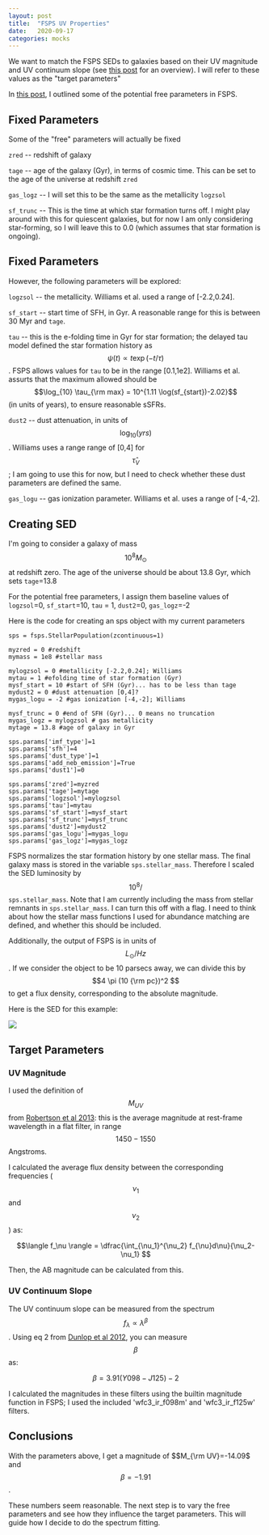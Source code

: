 ```yaml
---
layout: post
title:  "FSPS UV Properties"
date:   2020-09-17
categories: mocks
---
```


We want to match the FSPS SEDs to galaxies based on their UV magnitude and UV continuum slope (see <a href="https://ndrakos.github.io/blog/mocks/FSPS/">this post</a> for an overview). I will refer to these values as the "target parameters"

In <a href="https://ndrakos.github.io/blog/mocks/FSPS_Parameters/">this post</a>, I outlined some of the potential free parameters in FSPS.


## Fixed Parameters

Some of the "free" parameters will actually be fixed

<code>zred</code> -- redshift of galaxy

<code>tage</code> -- age of the galaxy (Gyr), in terms of cosmic time. This can be set to the age of the universe at redshift <code>zred</code>

<code>gas_logz</code> -- I will set this to be the same as the metallicity <code>logzsol</code>

<code>sf_trunc</code>  -- This is the time at which star formation turns off. I might play around with this for quiescent galaxies, but for now I am only considering star-forming, so I will leave this to 0.0 (which assumes that star formation is ongoing).

## Fixed Parameters


However, the following parameters will be explored:

<code>logzsol</code> -- the metallicity. Williams et al. used a range of [-2.2,0.24].

<code>sf_start</code> -- start time of SFH, in Gyr. A reasonable range for this is between 30 Myr and <code>tage</code>.

<code>tau</code> -- this is the e-folding time in Gyr for star formation; the delayed tau model defined the star formation history as $$\psi(t) \propto t \exp (-t/\tau)$$.
FSPS allows values for  <code>tau</code> to be in the range [0.1,1e2]. Williams et al. assurts that the maximum allowed should be  $$\log_{10} \tau_{\rm max} = 10^{1.11 \log(sf_{start})-2.02}$$ (in units of years), to ensure reasonable sSFRs.


<code>dust2</code> -- dust attenuation, in units of $$\log_{10} (yrs)$$. Williams uses a range range of [0,4] for $$\hat{\tau}_V$$; I am going to use this for now, but I need to check whether these dust parameters are defined the same.

<code>gas_logu</code> -- gas ionization parameter. Williams et al. uses a range of [-4,-2].



## Creating SED

I'm going to consider a galaxy of mass $$10^8 M_\odot$$ at redshift zero. The age of the universe should be about 13.8 Gyr, which sets <code>tage</code>=13.8

For the potential free parameters, I assign them baseline values of <code>logzsol</code>=0, <code>sf_start</code>=10, <code>tau</code> = 1, <code>dust2</code>=0, <code>gas_logz</code>=-2


Here is the code for creating an sps object with my current parameters
```
sps = fsps.StellarPopulation(zcontinuous=1)

myzred = 0 #redshift
mymass = 1e8 #stellar mass

mylogzsol = 0 #metallicity [-2.2,0.24]; Williams
mytau = 1 #efolding time of star formation (Gyr)
mysf_start = 10 #start of SFH (Gyr)... has to be less than tage
mydust2 = 0 #dust attenuation [0,4]?
mygas_logu = -2 #gas ionization [-4,-2]; Williams

mysf_trunc = 0 #end of SFH (Gyr)... 0 means no truncation
mygas_logz = mylogzsol # gas metallicity
mytage = 13.8 #age of galaxy in Gyr

sps.params['imf_type']=1
sps.params['sfh']=4
sps.params['dust_type']=1
sps.params['add_neb_emission']=True
sps.params['dust1']=0

sps.params['zred']=myzred
sps.params['tage']=mytage
sps.params['logzsol']=mylogzsol
sps.params['tau']=mytau
sps.params['sf_start']=mysf_start
sps.params['sf_trunc']=mysf_trunc
sps.params['dust2']=mydust2
sps.params['gas_logu']=mygas_logu
sps.params['gas_logz']=mygas_logz
```




FSPS normalizes the star formation history by one stellar mass. The final galaxy mass is stored in the variable <code>sps.stellar_mass</code>. Therefore I scaled the SED luminosity by $$10^8/$$<code>sps.stellar_mass</code>. Note that I am currently including the mass from stellar remnants in  <code>sps.stellar_mass</code>. I can turn this off with a flag. I need to think about how the stellar mass functions I used for abundance matching are defined, and whether this should be included.

Additionally, the output of FSPS is in units of $$L_\odot/Hz$$. If we consider the object to be 10 parsecs away, we can divide this by $$4 \pi (10 {\rm pc})^2 $$ to get a flux density, corresponding to the absolute magnitude.


Here is the SED for this example:

<img src="{{ site.baseurl }}/assets/plots/20200917_SED.png">


## Target Parameters




### UV Magnitude

I used the definition of $$M_{UV}$$ from <a href="https://ui.adsabs.harvard.edu/abs/2013ApJ...768...71R/abstract">Robertson et al 2013</a>:  this is the average magnitude at rest-frame wavelength in a flat filter, in range $$1450-1550$$ Angstroms.

I calculated the average flux density between the corresponding frequencies ($$\nu_1$$ and $$\nu_2$$) as:

$$\langle f_\nu \rangle =  \dfrac{\int_{\nu_1}^{\nu_2} f_{\nu}d\nu}{\nu_2-\nu_1} $$

Then, the AB magnitude can be calculated from this.


### UV Continuum Slope

The UV continuum slope can be measured from the spectrum $$f_\lambda \propto \lambda^{\beta}$$. Using eq 2 from <a href="https://ui.adsabs.harvard.edu/abs/2012MNRAS.420..901D/abstract">Dunlop et al 2012</a>, you can measure $$\beta$$ as:

$$\beta = 3.91(Y098-J125)-2$$

I calculated the magnitudes in these filters using the builtin magnitude function in FSPS; I used the included 'wfc3_ir_f098m' and 'wfc3_ir_f125w' filters.


## Conclusions

With the parameters above, I get a magnitude of $$M_{\rm UV}=-14.09$ and $$\beta=-1.91$$.

These numbers seem reasonable. The next step is to vary the free parameters and see how they influence the target parameters. This will guide how I decide to do the spectrum fitting.
